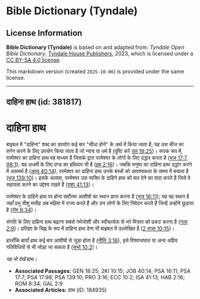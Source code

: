 # Bible Dictionary (Tyndale)

## License Information

**Bible Dictionary (Tyndale)** is based on and adapted from: _Tyndale Open Bible Dictionary_, [Tyndale House Publishers](https://tyndaleopenresources.com/), 2023, which is licensed under a [CC BY-SA 4.0 license](https://creativecommons.org/licenses/by-sa/4.0/legalcode.en).

This markdown version (created `2025-10-06`) is provided under the same license.



--------------------------------

## दाहिना हाथ (id: 381817)

दाहिना हाथ
==========

बाइबल में "दाहिना" शब्द का उपयोग कई बार "सीधा होने" के अर्थ में किया जाता है; यह उस चीज का वर्णन करने के लिए उपयोग किया जाता है जो न्याय या धर्म है (पुष्टि करे [उत् 18:25](https://ref.ly/Gen18:25))। रूपक रूप में, परमेश्वर का दाहिना हाथ वह माध्यम है जिसके द्वारा परमेश्वर के लोगों के लिए उद्धार करता है ([भज 17:7, 98:1](https://ref.ly/Ps17:7,Ps17:98)); यह अधर्मी के लिए दण्ड का हथियार भी है ([हब 2:16](https://ref.ly/Hab2:16))। जबकि मनुष्य का दाहिना हाथ उद्धार करने में असमर्थ है ([अय्यू 40:14](https://ref.ly/Job40:14)), परमेश्वर का दाहिना हाथ उनके बच्चों को आवश्यकता के समय में बचाता है ([भज 139:10](https://ref.ly/Ps139:10))। इसके अलावा, परमेश्वर उस व्यक्ति के दाहिने हाथ को बल देने का वादा करते हैं जिसे वे सहायता करने का उद्देश्य रखते हैं ([यशा 41:13](https://ref.ly/Isa41:13))।

परमेश्वर के दाहिने हाथ पर होना सर्वोत्तम आशीषों का स्थान प्राप्त करना है ([भज 16:11](https://ref.ly/Ps16:11)); यह वह स्थान है जहाँ प्रभु यीशु मसीह अब महिमा में राज्य करते हैं और उन लोगों के लिए निवेदन करते हैं जिन्हें उन्होंने छुड़ाया है ([रोम 8:34](https://ref.ly/Rom8:34))।

संगति के लिए दाहिना हाथ बढ़ाना सबसे गर्मजोशी और स्वीकार्यता से भरे मित्रता को प्रकट करना है ([गला 2:9](https://ref.ly/Gal2:9))। प्रतिज्ञा के चिह्न के रूप में दाहिना हाथ देना भी बाइबल में उल्लेखित है ([2 राजा 10:15](https://ref.ly/2Kgs10:15))।

हालाँकि बायाँ हाथ कई बार आशीषों से जुड़ा होता है ([नीति 3:16](https://ref.ly/Prov3:16)), इसे विश्वासघात या अन्य अप्रिय गतिविधियों से भी जोड़ा जा सकता है ([सभो 10:2](https://ref.ly/Eccl10:2))।

*यह भी देखें* हाथ।

* **Associated Passages:** GEN 18:25; 2KI 10:15; JOB 40:14; PSA 16:11; PSA 17:7; PSA 17:98; PSA 139:10; PRO 3:16; ECC 10:2; ISA 41:13; HAB 2:16; ROM 8:34; GAL 2:9
* **Associated Articles:** हाथ (ID: 184935)

